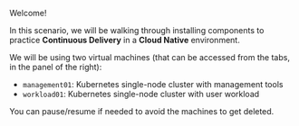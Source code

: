 Welcome!

In this scenario, we will be walking through installing components to practice **Continuous Delivery** in a **Cloud Native** environment.

We will be using two virtual machines (that can be accessed from the tabs, in the panel of the right):

- `management01`: Kubernetes single-node cluster with management tools
- `workload01`: Kubernetes single-node cluster with user workload

You can pause/resume if needed to avoid the machines to get deleted.
